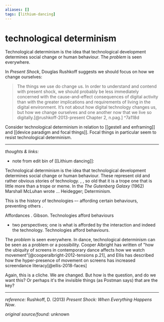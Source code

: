 ```yaml
---
aliases: []
tags: [lithium-dancing]
---
```


# technological determinism

Technological determinism is the idea that technological development determines social change or human behaviour. The _problem_ is seen everywhere. 

In _Present Shock_, Douglas Rushkoff suggests we should focus on how we change ourselves: 

>The things we use do change us. In order to understand and contend with present shock, we should probably be less immediately concerned with the cause-and-effect consequences of digital activity than with the greater implications and requirements of living in the digital environment. It’s not about how digital technology changes us, but how we change ourselves and one another now that we live so digitally.[@rushkoff-2013-present Chapter 2, n.pag.]
^7a118d

Consider technological determinism in relation to [[gestell and enframing]] and [[device paradigm and focal things]]. Focal things in particular seem to resist technological determinism. 


---

_thoughts & links:_

- note from edit bin of [[Lithium dancing]]:

Technological determinism is the idea that technological development determines social change or human behaviour. These represent old and rather obvious stories of technology. , , so old that it is a trope one that is little more than a trope or meme. In the _The Gutenberg Galaxy_ (1962) Marshall McLuhan wrote ... Heidegger; Determinism.

This is the history of technologies –- affording certain behaviours, preventing others . 

Affordances . Gibson. Technologies afford behaviours 
- two perspectives; one is what is afforded by the interaction and indeed the technology. Technologies afford behaviours. 

The _problem_ is seen everywhere. In dance, technological determinism can be seen as a problem or a possibility. Cooper Albright has written of "how the ubiquity of screens in contemporary dance affects how we watch movement"[@cooperalbright-2012-tensions p.21], and Ellis has described how the hyper-presence of movement on screens has increased screendance literacy[@ellis-2018-faces] 

Again, this is a cliche. We are changed. But how is the question, and do we want this? Or perhaps it's the invisible things (as Postman says) that are the key? 

---

_reference:_ Rushkoff, D. (2013) _Present Shock: When Everything Happens Now_. 

_original source/found:_ unknown